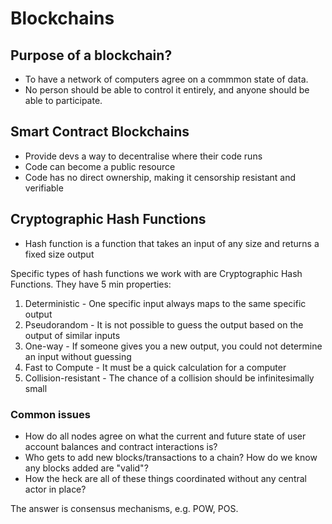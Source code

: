 # Blockchains

## Purpose of a blockchain?
- To have a network of computers agree on a commmon state of data.
- No person should be able to control it entirely, and anyone should be able to participate.

## Smart Contract Blockchains
- Provide devs a way to decentralise where their code runs
- Code can become a public resource
- Code has no direct ownership, making it censorship resistant and verifiable

## Cryptographic Hash Functions
- Hash function is a function that takes an input of any size and returns a fixed size output

Specific types of hash functions we work with are Cryptographic Hash Functions. They have 5 min properties:
1. Deterministic - One specific input always maps to the same specific output
2. Pseudorandom - It is not possible to guess the output based on the output of similar inputs
3. One-way - If someone gives you a new output, you could not determine an input without guessing
4. Fast to Compute - It must be a quick calculation for a computer
5. Collision-resistant - The chance of a collision should be infinitesimally small

### Common issues
- How do all nodes agree on what the current and future state of user account balances and contract interactions is?
- Who gets to add new blocks/transactions to a chain? How do we know any blocks added are "valid"?
- How the heck are all of these things coordinated without any central actor in place?

The answer is consensus mechanisms, e.g. POW, POS.